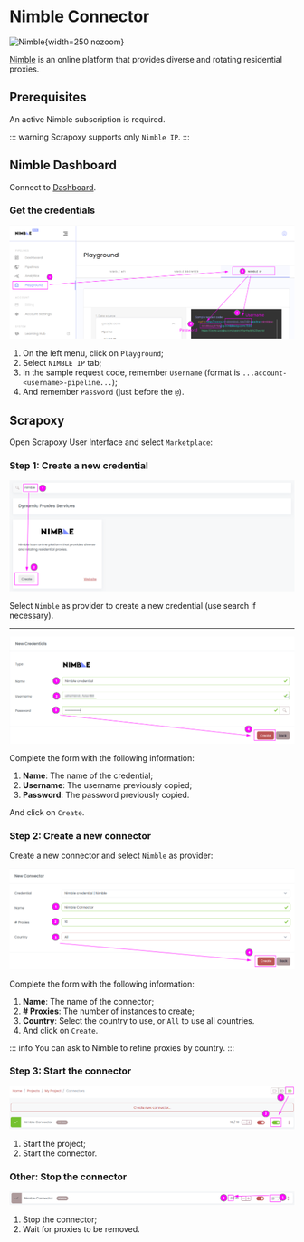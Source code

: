 # Nimble Connector

![Nimble](/assets/images/nimbleway.svg){width=250 nozoom}

[Nimble](https://www.nimbleway.com) is an online platform that provides diverse and rotating residential proxies.


## Prerequisites

An active Nimble subscription is required.

::: warning
Scrapoxy supports only `Nimble IP`.
:::


## Nimble Dashboard

Connect to [Dashboard](https://app.nimbleway.com/).


### Get the credentials

![Nimble Credential](nimble_credential.png)

1. On the left menu, click on `Playground`;
2. Select `NIMBLE IP` tab;
3. In the sample request code, remember `Username` (format is `...account-<username>-pipeline...`);
4. And remember `Password` (just before the `@`).


## Scrapoxy

Open Scrapoxy User Interface and select `Marketplace`:


### Step 1: Create a new credential

![Credential Select](spx_credential_select.png)

Select `Nimble` as provider to create a new credential (use search if necessary).

---

![Credential Form](spx_credential_create.png)

Complete the form with the following information:
1. **Name**: The name of the credential;
3. **Username**: The username previously copied;
4. **Password**: The password previously copied.

And click on `Create`.


### Step 2: Create a new connector

Create a new connector and select `Nimble` as provider:

![Connector Create](spx_connector_create.png)

Complete the form with the following information:
1. **Name**: The name of the connector;
2. **# Proxies**: The number of instances to create;
3. **Country**: Select the country to use, or `All` to use all countries.
4. And click on `Create`.

::: info
You can ask to Nimble to refine proxies by country.
:::


### Step 3: Start the connector

![Connector Start](spx_connector_start.png)

1. Start the project;
2. Start the connector.


### Other: Stop the connector

![Connector Stop](spx_connector_stop.png)

1. Stop the connector;
2. Wait for proxies to be removed.
